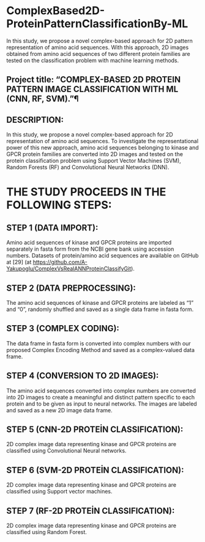 # ComplexBased2D-ProteinPatternClassificationBy-ML
In this study, we propose a novel complex-based approach for 2D pattern representation of amino acid sequences. With this approach, 2D images obtained from amino acid sequences of two different protein families are tested on the classification problem with machine learning methods.
## Project title: “COMPLEX-BASED 2D PROTEIN PATTERN IMAGE CLASSIFICATION WITH ML (CNN, RF, SVM).”¶
## DESCRIPTION:
In this study, we propose a novel complex-based approach for 2D representation of amino acid sequences. To investigate the representational power of this new approach, amino acid sequences belonging to kinase and GPCR protein families are converted into 2D images and tested on the protein classification problem using Support Vector Machines (SVM), Random Forests (RF) and Convolutional Neural Networks (DNN).
# THE STUDY PROCEEDS IN THE FOLLOWING STEPS:
## STEP 1 (DATA IMPORT):
Amino acid sequences of kinase and GPCR proteins are imported separately in fasta form from the NCBI gene bank using accession numbers.
Datasets of protein/amino acid sequences are available on GitHub at [29] (at https://github.com/A-Yakupoglu/ComplexVsRealANNProteinClassifyGit).
## STEP 2 (DATA PREPROCESSING):
The amino acid sequences of kinase and GPCR proteins are labeled as “1” and “0”, randomly shuffled and saved as a single data frame in fasta form.
## STEP 3 (COMPLEX CODING):
The data frame in fasta form is converted into complex numbers with our proposed Complex Encoding Method and saved as a complex-valued data frame.
## STEP 4 (CONVERSION TO 2D IMAGES):
The amino acid sequences converted into complex numbers are converted into 2D images to create a meaningful and distinct pattern specific to each protein and to be given as input to neural networks. The images are labeled and saved as a new 2D image data frame.
## STEP 5 (CNN-2D PROTEİN CLASSIFICATION):
2D complex image data representing kinase and GPCR proteins are classified using Convolutional Neural networks.
## STEP 6 (SVM-2D PROTEİN CLASSIFICATION):
2D complex image data representing kinase and GPCR proteins are classified using Support vector machines.
## STEP 7 (RF-2D PROTEİN CLASSIFICATION):
2D complex image data representing kinase and GPCR proteins are classified using Random Forest.
